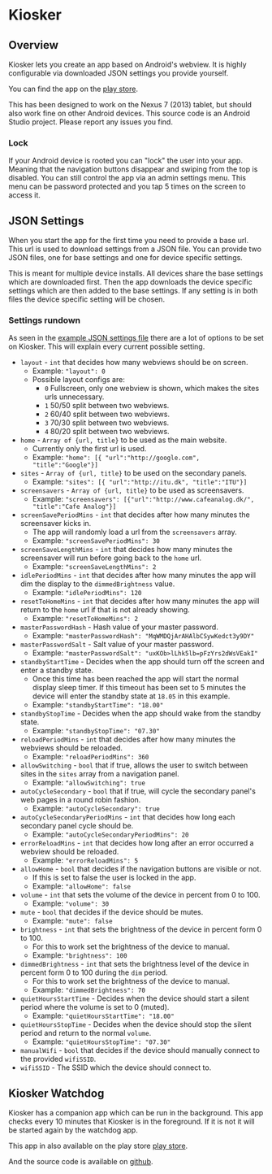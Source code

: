 Kiosker
=======

## Overview
Kiosker lets you create an app based on Android's webview.
It is highly configurable via downloaded JSON settings you provide yourself.

You can find the app on the [play store](https://play.google.com/store/apps/details?id=dk.itu.kiosker).

This has been designed to work on the Nexus 7 (2013) tablet, but should also work fine on other Android devices.
This source code is an Android Studio project.
Please report any issues you find.

### Lock
If your Android device is rooted you can "lock" the user into your app.
Meaning that the navigation buttons disappear and swiping from the top is disabled.
You can still control the app via an admin settings menu.
This menu can be password protected and you tap 5 times on the screen to access it.


## JSON Settings
When you start the app for the first time you need to provide a base url.
This url is used to download settings from a JSON file.
You can provide two JSON files, one for base settings and one for device specific settings.

This is meant for multiple device installs.
All devices share the base settings which are downloaded first.
Then the app downloads the device specific settings which are then added to the base settings.
If any setting is in both files the device specific setting will be chosen.


### Settings rundown
As seen in the [example JSON settings file](https://github.com/mofus/Kiosker/blob/master/example.json) there are a lot of options to be set on Kiosker.
This will explain every current possible setting.

- `layout` - `int` that decides how many webviews should be on screen.
    - Example: `"layout": 0`
    - Possible layout configs are:
        - `0` Fullscreen, only one webview is shown, which makes the sites urls unnecessary.
        - `1` 50/50 split between two webviews.
        - `2` 60/40 split between two webviews.
        - `3` 70/30 split between two webviews.
        - `4` 80/20 split between two webviews.
- `home` - `Array of {url, title}` to be used as the main website.
    - Currently only the first url is used.
    - Example: `"home": [{ "url":"http://google.com", "title":"Google"}]`
- `sites` - `Array of {url, title}` to be used on the secondary panels.
    - Example: `"sites": [{ "url":"http://itu.dk", "title":"ITU"}]`
- `screensavers` - `Array of {url, title}` to be used as screensavers.
    - Example: `"screensavers": [{"url":"http://www.cafeanalog.dk/", "title":"Cafe Analog"}]`
- `screenSavePeriodMins` - `int` that decides after how many minutes the screensaver kicks in.
    - The app will randomly load a url from the `screensavers` array.
    - Example: `"screenSavePeriodMins": 30`
- `screenSaveLengthMins` - `int` that decides how many minutes the screensaver will run before going back to the `home` url.
    - Example: `"screenSaveLengthMins": 2`
- `idlePeriodMins` - `int` that decides after how many minutes the app will dim the display to the `dimmedBrightness` value.
    - Example: `"idlePeriodMins": 120`
- `resetToHomeMins` - `int` that decides after how many minutes the app will return to the `home` url if that is not already showing.
    - Example: `"resetToHomeMins": 2`
- `masterPasswordHash` - Hash value of your master password.
    - Example: `"masterPasswordHash": "MqWMDQjArAHAlbCSywKedct3y9DY"`
- `masterPasswordSalt` - Salt value of your master password.
    - Example: `"masterPasswordSalt": "uxKOb>lLhk5lb=pFzYrs2dWsVEakI"`
- `standbyStartTime` - Decides when the app should turn off the screen and enter a standby state.
    - Once this time has been reached the app will start the normal display sleep timer. If this timeout has been set to 5 minutes the device will enter the standby state at `18.05` in this example.
    - Example: `"standbyStartTime": "18.00"`
- `standbyStopTime` - Decides when the app should wake from the standby state.
    - Example: `"standbyStopTime": "07.30"`
- `reloadPeriodMins` - `int` that decides after how many minutes the webviews should be reloaded.
    - Example: `"reloadPeriodMins": 360`
- `allowSwitching` - `bool` that if true, allows the user to switch between sites in the `sites` array from a navigation panel.
    - Example: `"allowSwitching": true`
- `autoCycleSecondary` - `bool` that if true, will cycle the secondary panel's web pages in a round robin fashion.
    - Example: `"autoCycleSecondary": true`
- `autoCycleSecondaryPeriodMins` - `int` that decides how long each secondary panel cycle should be.
    - Example: `"autoCycleSecondaryPeriodMins": 20`
- `errorReloadMins` - `int` that decides how long after an error occurred a webview should be reloaded.
    - Example: `"errorReloadMins": 5`
- `allowHome` - `bool` that decides if the navigation buttons are visible or not.
    - If this is set to false the user is locked in the app.
    - Example: `"allowHome": false`
- `volume` - `int` that sets the volume of the device in percent from 0 to 100.
    - Example: `"volume": 30`
- `mute` - `bool` that decides if the device should be mutes.
    - Example: `"mute": false`
- `brightness` - `int` that sets the brightness of the device in percent form 0 to 100.
    - For this to work set the brightness of the device to manual.
    - Example: `"brightness": 100`
- `dimmedBrightness` - `int` that sets the brightness level of the device in percent form 0 to 100 during the `dim` period.
    - For this to work set the brightness of the device to manual.
    - Example: `"dimmedBrightness": 70`
- `quietHoursStartTime` - Decides when the device should start a silent period where the volume is set to 0 (muted).
    - Example: `"quietHoursStartTime": "18.00"`
- `quietHoursStopTime` - Decides when the device should stop the silent period and return to the normal `volume`.
    - Example: `"quietHoursStopTime": "07.30"`
- `manualWifi` - `bool` that decides if the device should manually connect to the provided `wifiSSID`.
- `wifiSSID` - The SSID which the device should connect to.

## Kiosker Watchdog
Kiosker has a companion app which can be run in the background.
This app checks every 10 minutes that Kiosker is in the foreground.
If it is not it will be started again by the watchdog app.

This app in also available on the play store [play store](https://play.google.com/store/apps/details?id=dk.itu.mellson.kioskerwatchdog).

And the source code is available on [github](https://github.com/mofus/Kiosker-Watchdog).